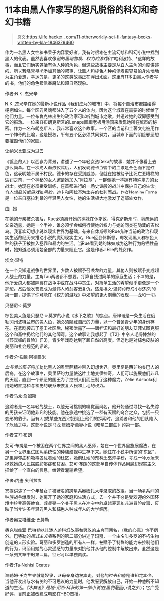 # 11本由黑人作家写的超凡脱俗的科幻和奇幻书籍

> 原文:[https://life hacker . com/11-otherworldly-sci-fi-fantasy-books-written-by-bla-1846329460](https://lifehacker.com/11-otherworldly-sci-fi-and-fantasy-books-written-by-bla-1846329460)

作为一名黑人女性和书呆子内容爱好者，我有时很难在主流幻想和科幻小说中找到黑人的代表。虽然我喜欢像*他的黑暗物质*、*权力的游戏*和*哈利波特、*这样的故事，而且它们确实包括有色人种的角色，但这些故事主要是从白人主角的角度讲述的。所以我经常寻求添加其他的叙事，让黑人和棕色人种的读者更容易设身处地地为主角着想，幸运的是，更多的这类故事正在浮出水面。这里有11本由黑人作者写的书，他们的角色都信奉魔法和超自然现象。

作者:N.K .杰米辛

N.K .杰米辛在她的最新小说作品《我们成为的城市》中，将每个自治市都描绘得栩栩如生。每个区的灵魂都注入了五个人的体内，因为这个城市在需要的时候给了他们力量。一位布鲁克林出生的政治家可以听到城市之歌，并通过她的双脚感受到它的振动。一位来自布朗克斯区的Lenape画廊老板用涂鸦来发现她所在城市的秘密。作为一名布朗克斯人，我非常喜欢这个故事。一个区的当前和土著文化被用作一个神奇的比喻，这是授权，所有五个区必须共同努力，当城市下面的阴险邪恶想要摧毁他们的家园。

让纳米比亚成为过去

《镀金的人》以西非为背景，讲述了一个年轻女孩Deka的故事，她并不像看上去那么简单。在一次成人血液仪式后，人们发现德卡血管中的血液是金色而不是红色，这表明她不属于村民。德卡的存在受到威胁，但就在她被给予比死亡更糟糕的惩罚之前，一个神秘的女人邀请她加入“阿拉基”，一群像她一样拥有特殊能力的女战士。她现在必须接受训练，在首都进行的一场史诗般的战斗中保护自己的生命。令人想起*饥饿游戏*和*黑豹*，迪卡和阿拉基为生存的权利而战。作者Namina Forna是一位来自塞拉利昂的年轻黑人女性，她的生活极大地激发了这部处女作。

由j .她

在她的母亲被杀害后，Rue必须离开她的妹妹在休斯敦，得克萨斯州时，她疏远的父亲透露，她是一个半神，谁必须学会如何行使她的权力与她的同类在隐藏的吉松岛。我喜欢幻想小说以现实世界为基础，有来自休斯顿的Rue允许当前的政治和现实生活的经历来推动小说的魔幻现实主义。Rue回到休斯顿，却发现黑人和棕色人种的孩子正被推入犯罪和暴力的生活。当Rue看到她的妹妹成为这种行为的牺牲品时，她知道必须用她全部的力量来阻止它。这是作者J.Elle的处女作。

埃文·温特

在一个只知道战争的世界里，少数人被赋予召唤龙的力量，其他人则被赋予变成超人战士的力量。主角Tau两者都不想要，打算自残过简单的家庭生活；不幸的是，他所爱的人都被隔离在战争中或在战斗中丧生，对简单生活的希望似乎更像是一个梦想。然后他发誓要成为最伟大的剑客去复仇。这是埃文·温特的奇幻小说系列的第一部，提供了你可能在《权力的游戏》中渴望的更大剂量的表现——龙和一切。

贝瑟尼·c·莫罗

棕色美人鱼是贝瑟尼·c·莫罗的小说《水下之歌》的焦点。唐梓诺是一条生活在俄勒冈州波特兰市的美人鱼，她必须隐藏自己的力量，以一个普通青少年的身份存在。在悲剧袭击了塞壬社区后，秘密泄露了——唐梓诺和最好的朋友艾菲试图克服这个和高中扔给他们的其他障碍。这个故事让我想起了《T2》中令人毛骨悚然的《莎宾娜的冒险》(T3)，青少年戏剧达到了超自然的高度。但这也是对棕色皮肤的美丽和社会规范的评论。

作者:孙铁麟·阿德耶米

*血与骨的孩子*将加勒比黑人的奥里萨精神带入幻想世界。奥里萨是西非约鲁巴人的后裔，在这个故事中，奥里萨的力量使这片土地变得神奇，人们可以施展他们非凡的天赋，直到一个邪恶的国王为了控制人们而压制了这种魔力。Zélie Adebola利用她的直觉和与祖先的联系来恢复人民和土地的权力。

作者马龙·詹姆斯

追踪者是一名年轻的战士，以他无可挑剔的嗅觉而闻名，他开始通过寻找一名失踪的男孩来证明他非凡的技能。他在旅途中挑选了一群有天赋的乌合之众，包括一只变形的豹子。当有人(或某些东西)试图阻止他们的探索时，追踪者和他的团队陷入了危险之中。这部小说是马龙·詹姆斯悬疑小说《暗星三部曲》的第一部。

作者艾可·布朗

艾可·布朗是一个被困在两个世界之间的黑人巫师，她在一个世界里施展魔法，在另一个世界里试图从系统性的种族歧视中生存下来。她住在小说中所谓的“东区”，那里抑郁症和吸毒困扰着她的社区，她前往她的预科生巫师学校，寻找一种方法来拯救她的人民摆脱抑郁症和贫困。艾可·布朗的这部半自传体作品用魔幻现实主义描绘了一个直白的信息，给读者灌输希望。

作者:内迪·奥科拉夫

宾提讲述了一个年轻女子被著名的跨星系奥姆扎大学录取的故事。当一场星系间的种族战争爆发时，她离开了她的家庭和生活方式，去一个并不总是受欢迎的外国环境中接受高等教育。*宾提*是一个关于黑人在冲突中的卓越表现的非洲冒险故事，反映了当今许多年轻的黑人和棕色人种成年人的大学经历。

作者奥克塔维亚·巴特勒

奥克塔维亚·巴特勒以其迷人的科幻故事和勇敢的主角而闻名，《我的心意》也不例外。巴特勒的*模式主义者*系列的第二部分讲述了玛丽，一个由名叫多罗的不朽生物创造的人形实验。玛丽和多罗创造的所有人一样，被赋予了特殊的能力来控制他们的行为，玛丽用她的心灵遥感的力量来对抗他并从他的控制中解放出来。虽然这是一系列文章中的第二篇，但它可以单独阅读。

作者:Ta-Nehisi Coates

海勒姆·沃克生来就是奴隶，从母亲身边被卖走，对他的过去和他是谁知之甚少。当他开发出与水有关的不可思议的力量时，他发誓要解放自己，开始一种他所不知道的生活。*《水舞者》*是塔-尼西·科茨的第一部小说(在*黑豹*漫画小说之外)；它广受好评，目前正被改编成电影在HBO首播。